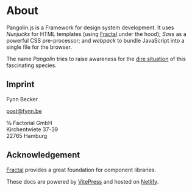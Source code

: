 # About

Pangolin.js is a Framework for design system development. It uses _Nunjucks_ for HTML templates (using [Fractal](https://fractal.build) under the hood); _Sass_ as a powerful CSS pre-processor; and _webpack_ to bundle JavaScript into a single file for the browser.

The name _Pangolin_ tries to raise awareness for the [dire situation](https://en.wikipedia.org/wiki/Pangolin) of this fascinating species.

## Imprint

Fynn Becker

[post@fynn.be](mailto:post@fynn.be)

℅ Factorial GmbH  
Kirchentwiete 37-39  
22765 Hamburg

## Acknowledgement

[Fractal](https://fractal.build) provides a great foundation for component libraries.

These docs are powered by [VitePress](https://vitepress.vuejs.org) and hosted on [Netlify](https://www.netlify.com).
